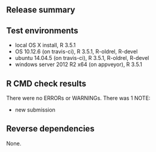## Release summary

## Test environments
* local OS X install, R 3.5.1
* OS 10.12.6 (on travis-ci), R 3.5.1, R-oldrel, R-devel
* ubuntu 14.04.5 (on travis-ci), R 3.5.1, R-oldrel, R-devel
* windows server 2012 R2 x64 (on appveyor), R 3.5.1

## R CMD check results
There were no ERRORs or WARNINGs. There was 1 NOTE:

* new submission

## Reverse dependencies

None.